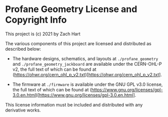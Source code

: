 # Profane Geometry License and Copyright Info

This project is (c) 2021 by Zach Hart

The various components of this project are licensed and distributed as described below:

- The hardware designs, schematics, and layouts at `./profane_geometry` and `./profane_geometry_jackboard` are available under the CERN-OHL-P v2, the full text of which can be found at (https://ohwr.org/cern_ohl_p_v2.txt)[https://ohwr.org/cern_ohl_p_v2.txt].

- The firmware at `./firmware` is available under the GNU GPL v3.0 license, the full text of which can be found at (https://www.gnu.org/licenses/gpl-3.0.en.html)[https://www.gnu.org/licenses/gpl-3.0.en.html].

This license information must be included and distributed with any derivative works.
